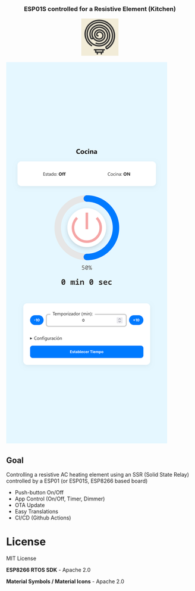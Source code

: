 <div align="center">
<h3>ESP01S controlled for a Resistive Element (Kitchen)</h3>
<img src="icon.png" width="100" alt="logo" title="icon"/>
</div>

![Preview](preview.png)

## Goal

Controlling a resistive AC heating element using an SSR (Solid State Relay) controlled by a ESP01 (or ESP01S, ESP8266 based board)
* Push-button On/Off
* App Control (On/Off, Timer, Dimmer)
* OTA Update
* Easy Translations
* CI/CD (Github Actions)

# License

MIT License

**ESP8266 RTOS SDK** - Apache 2.0

**Material Symbols / Material Icons** - Apache 2.0